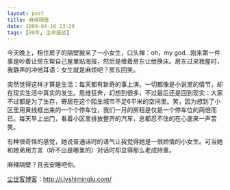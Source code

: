 ```yaml
---
layout: post
title: 麻辣隔壁
date: 2009-04-16 23:29
tags: [09年, 生命痕迹]
---
```

今天晚上，租住房子的隔壁搬来了一小女生，口头禅：oh，my god…刚来第一件事是吵着让房东帮自己屋里贴海报，然后是缠着房东让给换床。房东过来我屋时，我静声的冲他耳语：女生就是麻烦吧？房东回笑。

突然觉得这样才算是生活：每天都有新奇的事上演。一切都像是小说里的情节，却在现实生活中真实的发生。思维狂奔，幻想到很多，不过最后还是回到现实：大家不过都是为了生存，寄居在这个陌生城市不足6平米的空间里。笑，因为想到了小区里用黄线框出来的一个个停车位，我们一月的房租是仅是一个停车位的两倍而已。每天早上出门，看着小区里排放整齐的汽车，总都忍不住的在心底来一声苦笑。

有种很奇怪的感觉，她说普通话时的语气让我觉得她是一很娇情的小女生。可当她和她弟用方言（听不出是哪里的）对话时却显得那么老成持重。

麻辣隔壁？且去安睡吧你。

<a href="http://i.lvshiminglu.com/">尘世客博客</a>：<a href="http://i.lvshiminglu.com/">http://i.lvshiminglu.com/</a>


